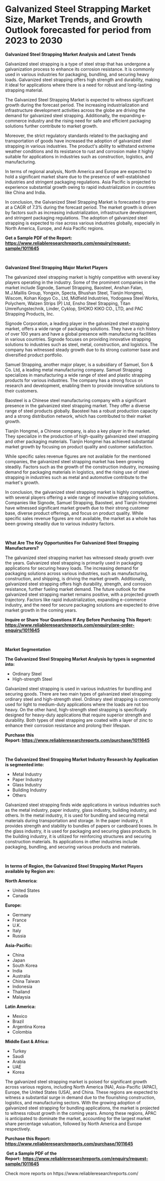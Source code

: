 <p><h1>Galvanized Steel Strapping Market Size, Market Trends, and Growth Outlook forecasted for period from 2023 to 2030</h1></p><p><strong>Galvanized Steel Strapping Market Analysis and Latest Trends</strong></p>
<p><p>Galvanized steel strapping is a type of steel strap that has undergone a galvanization process to enhance its corrosion resistance. It is commonly used in various industries for packaging, bundling, and securing heavy loads. Galvanized steel strapping offers high strength and durability, making it ideal for applications where there is a need for robust and long-lasting strapping material.</p><p>The Galvanized Steel Strapping Market is expected to witness significant growth during the forecast period. The increasing industrialization and infrastructure development activities across the globe are driving the demand for galvanized steel strapping. Additionally, the expanding e-commerce industry and the rising need for safe and efficient packaging solutions further contribute to market growth.</p><p>Moreover, the strict regulatory standards related to the packaging and transportation of goods have increased the adoption of galvanized steel strapping in various industries. The product's ability to withstand extreme weather conditions and its resistance to rust and corrosion make it highly suitable for applications in industries such as construction, logistics, and manufacturing.</p><p>In terms of regional analysis, North America and Europe are expected to hold a significant market share due to the presence of well-established industries and stringent packaging regulations. Asia Pacific is projected to experience substantial growth owing to rapid industrialization in countries like China and India.</p><p>In conclusion, the Galvanized Steel Strapping Market is forecasted to grow at a CAGR of 7.3% during the forecast period. The market growth is driven by factors such as increasing industrialization, infrastructure development, and stringent packaging regulations. The adoption of galvanized steel strapping is expected to rise across various industries globally, especially in North America, Europe, and Asia Pacific regions.</p></p>
<p><strong>Get a Sample PDF of the Report:&nbsp; <a href="https://www.reliableresearchreports.com/enquiry/request-sample/1011645">https://www.reliableresearchreports.com/enquiry/request-sample/1011645</a></strong></p>
<p>&nbsp;</p>
<p><strong>Galvanized Steel Strapping Major Market Players</strong></p>
<p><p>The galvanized steel strapping market is highly competitive with several key players operating in the industry. Some of the prominent companies in the market include Signode, Samuel Strapping, Baosteel, Anshan Falan, M.J.Maillis Group, Yongxin, Specta, Bhushan Steel, Tianjin Hongmei, Wiscom, Kohan Kogyo Co., Ltd, Midfield Industries, Yodogawa Steel Works, Polychem, Walzen Strips (P) Ltd, Ensho Steel Strapping, Titan Umreifungstechnik, Linder, Cyklop, SHOKO KIKO CO., LTD, and PAC Strapping Products, Inc.</p><p>Signode Corporation, a leading player in the galvanized steel strapping market, offers a wide range of packaging solutions. They have a rich history of over 100 years and have a global presence with manufacturing facilities in various countries. Signode focuses on providing innovative strapping solutions to industries such as steel, metal, construction, and logistics. The company has witnessed steady growth due to its strong customer base and diversified product portfolio.</p><p>Samuel Strapping, another major player, is a subsidiary of Samuel, Son & Co. Ltd, a leading metal manufacturing company. Samuel Strapping specializes in manufacturing a wide range of steel and plastic strapping products for various industries. The company has a strong focus on research and development, enabling them to provide innovative solutions to their customers.</p><p>Baosteel is a Chinese steel manufacturing company with a significant presence in the galvanized steel strapping market. They offer a diverse range of steel products globally. Baosteel has a robust production capacity and a strong distribution network, which has contributed to their market growth.</p><p>Tianjin Hongmei, a Chinese company, is also a key player in the market. They specialize in the production of high-quality galvanized steel strapping and other packaging materials. Tianjin Hongmei has achieved substantial market growth by focusing on product quality and customer satisfaction.</p><p>While specific sales revenue figures are not available for the mentioned companies, the galvanized steel strapping market has been growing steadily. Factors such as the growth of the construction industry, increasing demand for packaging materials in logistics, and the rising use of steel strapping in industries such as metal and automotive contribute to the market's growth.</p><p>In conclusion, the galvanized steel strapping market is highly competitive, with several players offering a wide range of innovative strapping solutions. Companies like Signode, Samuel Strapping, Baosteel, and Tianjin Hongmei have witnessed significant market growth due to their strong customer base, diverse product offerings, and focus on product quality. While specific sales revenue figures are not available, the market as a whole has been growing steadily due to various industry factors.</p></p>
<p>&nbsp;</p>
<p><strong>What Are The Key Opportunities For Galvanized Steel Strapping Manufacturers?</strong></p>
<p><p>The galvanized steel strapping market has witnessed steady growth over the years. Galvanized steel strapping is primarily used in packaging applications for securing heavy loads. The increasing demand for packaging solutions across various industries, such as manufacturing, construction, and shipping, is driving the market growth. Additionally, galvanized steel strapping offers high durability, strength, and corrosion resistance, further fueling market demand. The future outlook for the galvanized steel strapping market remains positive, with a projected growth trajectory. Factors like rapid industrialization, expanding e-commerce industry, and the need for secure packaging solutions are expected to drive market growth in the coming years.</p></p>
<p><strong>Inquire or Share Your Questions If Any Before Purchasing This Report: <a href="https://www.reliableresearchreports.com/enquiry/pre-order-enquiry/1011645">https://www.reliableresearchreports.com/enquiry/pre-order-enquiry/1011645</a></strong></p>
<p>&nbsp;</p>
<p><strong>Market Segmentation</strong></p>
<p><strong>The Galvanized Steel Strapping Market Analysis by types is segmented into:</strong></p>
<p><ul><li>Ordinary Steel</li><li>High-strength Steel</li></ul></p>
<p><p>Galvanized steel strapping is used in various industries for bundling and securing goods. There are two main types of galvanized steel strapping: ordinary steel and high-strength steel. Ordinary steel strapping is commonly used for light to medium-duty applications where the loads are not too heavy. On the other hand, high-strength steel strapping is specifically designed for heavy-duty applications that require superior strength and durability. Both types of steel strapping are coated with a layer of zinc to enhance their corrosion resistance and prolong their lifespan.</p></p>
<p><strong>Purchase this Report:&nbsp;<a href="https://www.reliableresearchreports.com/purchase/1011645">https://www.reliableresearchreports.com/purchase/1011645</a></strong></p>
<p>&nbsp;</p>
<p><strong>The Galvanized Steel Strapping Market Industry Research by Application is segmented into:</strong></p>
<p><ul><li>Metal Industry</li><li>Paper Industry</li><li>Glass Industry</li><li>Building Industry</li><li>Others</li></ul></p>
<p><p>Galvanized steel strapping finds wide applications in various industries such as the metal industry, paper industry, glass industry, building industry, and others. In the metal industry, it is used for bundling and securing metal materials during transportation and storage. In the paper industry, it provides strength and stability to bundles of papers or cardboard boxes. In the glass industry, it is used for packaging and securing glass products. In the building industry, it is utilized for reinforcing structures and securing construction materials. Its applications in other industries include packaging, bundling, and securing various products and materials.</p></p>
<p>&nbsp;</p>
<p><strong>In terms of Region, the Galvanized Steel Strapping Market Players available by Region are:</strong></p>
<p>
    <p> <strong> North America: </strong>
        <ul>
            <li>United States</li>
            <li>Canada</li>
        </ul>
        </p> 
    <p> <strong> Europe: </strong>
        <ul>
            <li>Germany</li>
            <li>France</li>
            <li>U.K.</li>
            <li>Italy</li>
            <li>Russia</li>
        </ul>
        </p> 
    <p> <strong> Asia-Pacific: </strong>
        <ul>
            <li>China</li>
            <li>Japan</li>
            <li>South Korea</li>
            <li>India</li>
            <li>Australia</li>
            <li>China Taiwan</li>
            <li>Indonesia</li>
            <li>Thailand</li>
            <li>Malaysia</li>
        </ul>
        </p> 
    <p> <strong> Latin America: </strong>
        <ul>
            <li>Mexico</li>
            <li>Brazil</li>
            <li>Argentina Korea</li>
            <li>Colombia</li>
        </ul>
        </p> 
    <p> <strong> Middle East & Africa: </strong>
        <ul>
            <li>Turkey</li>
            <li>Saudi</li>
            <li>Arabia</li>
            <li>UAE</li>
            <li>Korea</li>
        </ul>
    </p>
    </p>
<p><p>The galvanized steel strapping market is poised for significant growth across various regions, including North America (NA), Asia-Pacific (APAC), Europe, the United States (USA), and China. These regions are expected to witness a substantial surge in demand due to the flourishing construction, logistics, and manufacturing sectors. With the growing adoption of galvanized steel strapping for bundling applications, the market is projected to witness robust growth in the coming years. Among these regions, APAC is anticipated to dominate the market, accounting for the largest market share percentage valuation, followed by North America and Europe respectively.</p></p>
<p><strong>Purchase this Report: <a href="https://www.reliableresearchreports.com/purchase/1011645">https://www.reliableresearchreports.com/purchase/1011645</a></strong></p>
<p>&nbsp;<strong>Get a Sample PDF of the Report:&nbsp;&nbsp;<a href="https://www.reliableresearchreports.com/enquiry/request-sample/1011645">https://www.reliableresearchreports.com/enquiry/request-sample/1011645</a></strong></p>
<p><strong></strong></p>
<p>Check more reports on https://www.reliableresearchreports.com/</p>